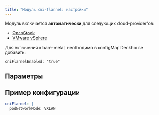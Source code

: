 ```yaml
---
title: "Модуль cni-flannel: настройки"
---
```


Модуль включается **автоматически** для следующих cloud-provider'ов:
- [OpenStack](../../modules/030-cloud-provider-openstack/)
- [VMware vSphere](../../modules/030-cloud-provider-vsphere/)

Для включения в bare-metal, необходимо в configMap Deckhouse добавить:
```
cniFlannelEnabled: "true"
```

## Параметры

<!-- SCHEMA -->

## Пример конфигурации
```yaml
cniFlannel: |
  podNetworkMode: VXLAN
```
